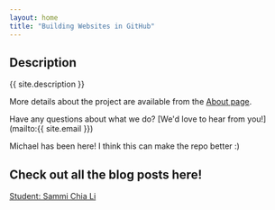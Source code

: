```yaml
---
layout: home
title: "Building Websites in GitHub"
---
```

## Description
{{ site.description }}

More details about the project are available from the [About page](about).

Have any questions about what we do? [We'd love to hear from you!](mailto:{{ site.email }})

Michael has been here! I think this can make the repo better :)

## Check out all the blog posts here!

[Student: Sammi Chia Li](blogpost1)
